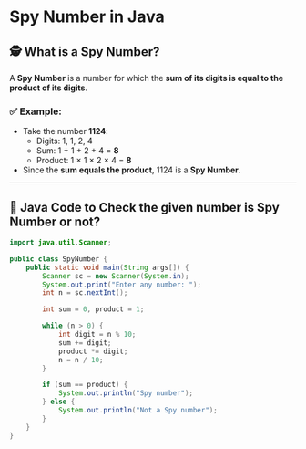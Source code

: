 # Spy Number in Java

## 🕵️ What is a Spy Number?

A **Spy Number** is a number for which the **sum of its digits is equal to the product of its digits**.

### ✅ Example:
- Take the number **1124**:
  - Digits: 1, 1, 2, 4
  - Sum: 1 + 1 + 2 + 4 = **8**
  - Product: 1 × 1 × 2 × 4 = **8**
- Since the **sum equals the product**, 1124 is a **Spy Number**.

---

## 🔢 Java Code to Check the given number is Spy Number or  not?

```java
import java.util.Scanner;

public class SpyNumber {
    public static void main(String args[]) {
        Scanner sc = new Scanner(System.in);
        System.out.print("Enter any number: ");
        int n = sc.nextInt();

        int sum = 0, product = 1;

        while (n > 0) {
            int digit = n % 10;
            sum += digit;
            product *= digit;
            n = n / 10;
        }

        if (sum == product) {
            System.out.println("Spy number");
        } else {
            System.out.println("Not a Spy number");
        }
    }
}
